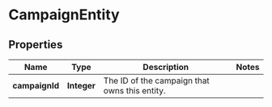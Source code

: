 

# CampaignEntity

## Properties

Name | Type | Description | Notes
------------ | ------------- | ------------- | -------------
**campaignId** | **Integer** | The ID of the campaign that owns this entity. | 



